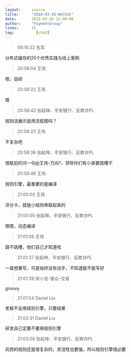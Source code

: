 ```yaml
---
layout:     source 
title:      "2018-03-26-WeChat"
date:       2018-03-26 12:00:00
author:     "PaymentGroup"
lines:      15 
tag:		  [chat]
---
```

> 08:16:22  右军  
   
分布式缓存的25个优秀实践与线上案例  
   
> 20:58:04  王伟  
   
嗯，自研  
   
> 20:58:22  王伟  
   
嗯  
   
> 20:58:43  张起坤、平安银行、反欺诈PL  
   
规则流展示是用流程图吗？  
   
> 20:59:23  王伟  
   
不复杂吧  
   
> 20:59:38  张起坤、平安银行、反欺诈PL  
   
很尴尬的问一句@王伟-万向?，领导你们有小弟要跳槽不  
   
> 20:59:48  王伟  
   
规则引擎，最重要的是编译  
   
> 21:00:03  王伟  
   
评分卡，就是小规则串联起来的  
   
> 21:00:05  张起坤、平安银行、反欺诈PL  
   
嗯嗯，动态编译  
   
> 21:01:06  王伟  
   
跳不跳槽，他们自己才知道哈  
   
> 21:01:37  张起坤、平安银行、反欺诈PL  
   
一直想重写，可是始终没有动手，不知道能不能写好  
   
> 21:01:39  宋小宝-掌众-交易  
   
groovy  
   
> 21:01:54  Daniel Liu  
   
老板不会用规则引擎，只要结果  
   
> 21:02:31  Daniel Liu  
   
研发自己定要不要用规则引擎  
   
> 21:03:56  张起坤、平安银行、反欺诈PL  
   
风控的规则还是很复杂的，灵活性也要强，所以规则引擎很必要  
   
